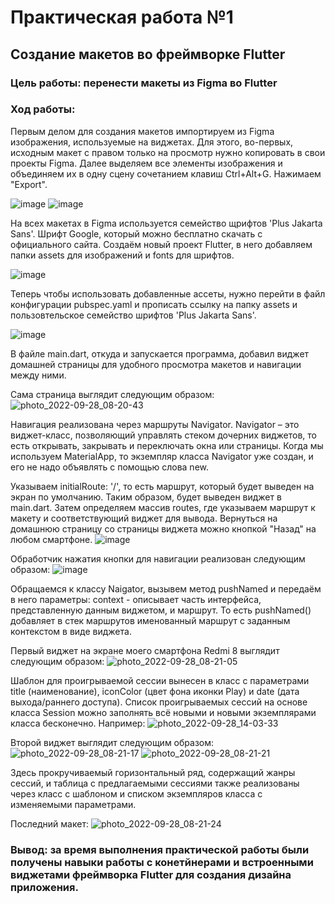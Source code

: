 # Практическая работа №1

## Создание макетов во фреймворке Flutter

### Цель работы: перенести макеты из Figma во Flutter
### Ход работы:

Первым делом для создания макетов импортируем из Figma изображения, используемые на виджетах. Для этого, во-первых, исходным макет с правом только на просмотр нужно копировать в свои проекты Figma. Далее выделяем все элементы изображения и объединяем их в одну сцену сочетанием клавиш Ctrl+Alt+G. Нажимаем "Export".

![image](https://user-images.githubusercontent.com/98583202/192750554-b0169ca0-48ce-4fd5-a294-461c921039e7.png)
![image](https://user-images.githubusercontent.com/98583202/192751097-6da65d31-872f-4fa8-908b-487014d48d05.png)

На всех макетах в Figma используется семейство щрифтов 'Plus Jakarta Sans'. Шрифт Google, который можно бесплатно скачать с официального сайта. Создаём новый проект Flutter, в него добавляем папки assets для изображений и fonts для шрифтов.

![image](https://user-images.githubusercontent.com/98583202/192751851-4ec3279f-222c-4c2d-8be0-3214c68c9df1.png)

Теперь чтобы использовать добавленные ассеты, нужно перейти в файл конфигурации pubspec.yaml и прописать ссылку на папку assets и пользовтельское семейство шрифтов 'Plus Jakarta Sans'.

![image](https://user-images.githubusercontent.com/98583202/192753128-ee129762-1513-4e87-850d-7648f2c9b4a0.png)

В файле main.dart, откуда и запускается программа, добавил виджет домашней страницы для удобного просмотра макетов и навигации между ними.

Сама страница выглядит следующим образом:
![photo_2022-09-28_08-20-43](https://user-images.githubusercontent.com/98583202/192754560-f32b9bb7-08df-4ecc-bb4d-ce628c93a783.jpg)

Навигация реализована через маршруты Navigator. Navigator – это виджет-класс, позволяющий управлять стеком дочерних виджетов, то есть открывать, закрывать и переключать окна или страницы. Когда мы используем MaterialApp, то экземпляр класса Navigator уже создан, и его не надо объявлять с помощью слова new.

Указываем initialRoute: '/', то есть маршрут, который будет выведен на экран по умолчанию. Таким образом, будет выведен виджет в main.dart. 
Затем определяем массив routes, где указываем маршрут к макету и соответствующий виджет для вывода. Вернуться на домашнюю страницу со страницы виджета можно кнопкой "Назад" на любом смартфоне.
![image](https://user-images.githubusercontent.com/98583202/192757278-950214ff-9caa-476f-974a-7df811a75c42.png)

Обработчик нажатия кнопки для навигации реализован следующим образом:
![image](https://user-images.githubusercontent.com/98583202/192757547-26b3b69f-6736-4ba4-ad73-e682c6492e9b.png)

Обращаемся к классу Naigator, вызывем метод pushNamed и передаём в него параметры: context - описывает часть интерфейса, представленную данным виджетом, и маршрут. То есть pushNamed() добавляет в стек маршрутов именованный маршрут с заданным контекстом в виде виджета. 

Первый виджет на экране моего смартфона Redmi 8 выглядит следующим образом:
![photo_2022-09-28_08-21-05](https://user-images.githubusercontent.com/98583202/192760879-74b7ef2e-4858-467c-a982-5d3e331bb90f.jpg)

Шаблон для проигрываемой сессии вынесен в класс с параметрами title (наименование), iconColor (цвет фона иконки Play) и date (дата выхода/раннего доступа).
Список проигрываемых сессий на основе класса Session можно заполнять всё новыми и новыми экземплярами класса бесконечно. Например:
![photo_2022-09-28_14-03-33](https://user-images.githubusercontent.com/98583202/192763489-a79950c2-6a56-4aee-8d0c-14a279c15c9c.jpg)

Второй виджет выглядит следующим образом: 
![photo_2022-09-28_08-21-17](https://user-images.githubusercontent.com/98583202/192763809-06fcaa35-ef59-46a7-870b-af63a945b445.jpg)
![photo_2022-09-28_08-21-21](https://user-images.githubusercontent.com/98583202/192763835-efa35550-8336-42d9-8185-392a5d860d0d.jpg)

Здесь прокручиваемый горизонтальный ряд, содержащий жанры сессий, и таблица с предлагаемыми сессиями также реализованы через класс с шаблоном и списком экземпляров класса с изменяемыми параметрами. 

Последний макет: 
![photo_2022-09-28_08-21-24](https://user-images.githubusercontent.com/98583202/192763909-f5694f6c-5729-4af2-90a8-16c59993ea6d.jpg)

### Вывод: за время выполнения практической работы были получены навыки работы с конетйнерами и встроенными виджетами фреймворка Flutter для создания дизайна приложения.
